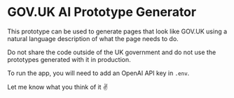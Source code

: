 # GOV.UK AI Prototype Generator

This prototype can be used to generate pages that look like GOV.UK using a natural language description of what the page needs to do. 

Do not share the code outside of the UK government and do not use the prototypes generated with it in production.

To run the app, you will need to add an OpenAI API key in `.env`.

Let me know what you think of it ✌️